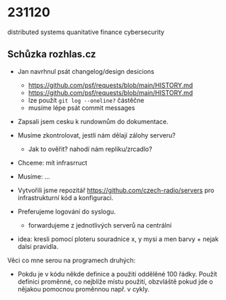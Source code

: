 # 231120

distributed systems
quanitative finance
cybersecurity

## Schůzka rozhlas.cz

- Jan navrhnul psát changelog/design desicions
  - https://github.com/psf/requests/blob/main/HISTORY.md
  - https://github.com/psf/requests/blob/main/HISTORY.md
  - lze použít `git log --oneline?` částěčne
  - musíme lépe psát commit messages

- Zapsali jsem cesku k rundownům do dokumentace.
- Musíme zkontrolovat, jestli nám dělají zálohy serveru?
  - Jak to ověřit? nahodí nám repliku/zrcadlo?

- Chceme: mít infrasrruct
- Musíme: ...

- Vytvořili jsme repozitář https://github.com/czech-radio/servers
  pro infrastrukturní kód a konfiguraci.
- Preferujeme logování  do syslogu.
  - forwardujeme z jednotlivých serverů na centrální


- idea: kresli pomocí ploteru souradnice x, y mysi a men barvy + nejak dalsi pravidla.
     

Věci co mne serou na programech druhých:
- Pokdu je v kódu někde definice a použití oddělěné 100 řádky.
  Použít definici proměnné, co nejblíže místu použití, obzvláště pokud jde o nějakou pomocnou proměnnou např. v cykly.
  